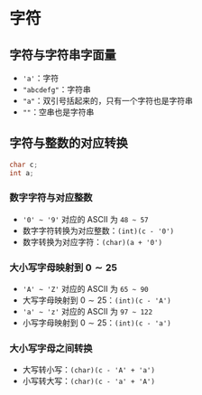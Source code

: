 # 字符

## 字符与字符串字面量

- `'a'`：字符
- `"abcdefg"`：字符串
- `"a"`：双引号括起来的，只有一个字符也是字符串
- `""`：空串也是字符串


## 字符与整数的对应转换

```cpp
char c;
int a;
```

### 数字字符与对应整数

- `'0' ~ '9'` 对应的 ASCII 为 `48 ~ 57`
- 数字字符转换为对应整数：`(int)(c - '0')`
- 数字转换为对应字符：`(char)(a + '0')`

### 大小写字母映射到 $0\sim 25$

- `'A' ~ 'Z'` 对应的 ASCII 为 `65 ~ 90`
- 大写字母映射到 $0\sim 25$：`(int)(c - 'A')`
- `'a' ~ 'z'` 对应的 ASCII 为 `97 ~ 122`
- 小写字母映射到 $0\sim 25$：`(int)(c - 'a')`

### 大小写字母之间转换

- 大写转小写：`(char)(c - 'A' + 'a')`
- 小写转大写：`(char)(c - 'a' + 'A')`
